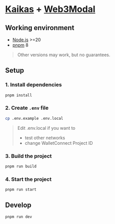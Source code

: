 # [Kaikas](https://docs.kaikas.io) + [Web3Modal](https://web3modal.com)

## Working environment

- [Node.js](https://nodejs.org) >=20
- [pnpm](https://pnpm.io/installation#using-corepack) 8

> Other versions may work, but no guarantees.

## Setup

### 1. Install dependencies

```bash
pnpm install
```

### 2. Create `.env` file

```bash
cp .env.example .env.local
```

> Edit .env.local if you want to
>
> - test other networks
> - change WalletConnect Project ID

### 3. Build the project

```bash
pnpm run build
```

### 4. Start the project

```bash
pnpm run start
```

## Develop

```bash
pnpm run dev
```

